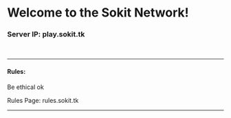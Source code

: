 <h1>Welcome to the Sokit Network!</h1>
  <h3>Server IP: play.sokit.tk</h3>
<br>
<hr>
<h4>Rules:</h4>
  <p>Be ethical ok<p>
  <p>Rules Page: rules.sokit.tk</p>
<hr>

